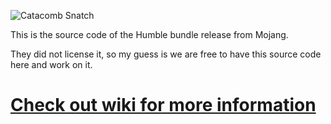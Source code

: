 ![Catacomb Snatch](http://i.imgur.com/uSFJF.png)

This is the source code of the Humble bundle release from Mojang.

They did not license it, so my guess is we are free to have this source code here and work on it.

# [Check out wiki for more information](https://github.com/Maescool/Catacomb-Snatch/wiki)
